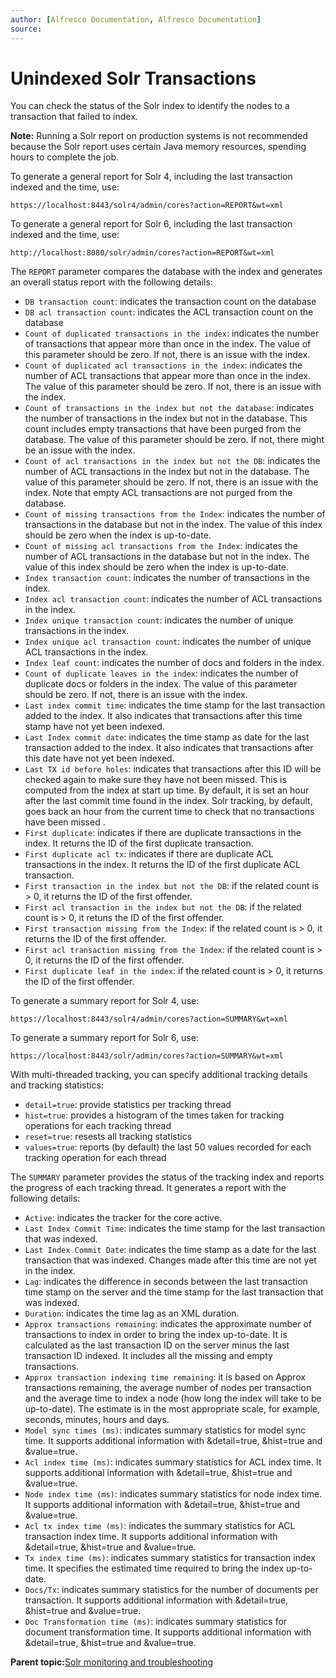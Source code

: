 ```yaml
---
author: [Alfresco Documentation, Alfresco Documentation]
source: 
---
```


# Unindexed Solr Transactions

You can check the status of the Solr index to identify the nodes to a transaction that failed to index.

**Note:** Running a Solr report on production systems is not recommended because the Solr report uses certain Java memory resources, spending hours to complete the job.

To generate a general report for Solr 4, including the last transaction indexed and the time, use:

```
https://localhost:8443/solr4/admin/cores?action=REPORT&wt=xml
```

To generate a general report for Solr 6, including the last transaction indexed and the time, use:

```
http://localhost:8080/solr/admin/cores?action=REPORT&wt=xml
```

The `REPORT` parameter compares the database with the index and generates an overall status report with the following details:

-   `DB transaction count`: indicates the transaction count on the database
-   `DB acl transaction count`: indicates the ACL transaction count on the database
-   `Count of duplicated transactions in the index`: indicates the number of transactions that appear more than once in the index. The value of this parameter should be zero. If not, there is an issue with the index.
-   `Count of duplicated acl transactions in the index`: indicates the number of ACL transactions that appear more than once in the index. The value of this parameter should be zero. If not, there is an issue with the index.
-   `Count of transactions in the index but not the database`: indicates the number of transactions in the index but not in the database. This count includes empty transactions that have been purged from the database. The value of this parameter should be zero. If not, there might be an issue with the index.
-   `Count of acl transactions in the index but not the DB`: indicates the number of ACL transactions in the index but not in the database. The value of this parameter should be zero. If not, there is an issue with the index. Note that empty ACL transactions are not purged from the database.
-   `Count of missing transactions from the Index`: indicates the number of transactions in the database but not in the index. The value of this index should be zero when the index is up-to-date.
-   `Count of missing acl transactions from the Index`: indicates the number of ACL transactions in the database but not in the index. The value of this index should be zero when the index is up-to-date.
-   `Index transaction count`: indicates the number of transactions in the index.
-   `Index acl transaction count`: indicates the number of ACL transactions in the index.
-   `Index unique transaction count`: indicates the number of unique transactions in the index.
-   `Index unique acl transaction count`: indicates the number of unique ACL transactions in the index.
-   `Index leaf count`: indicates the number of docs and folders in the index.
-   `Count of duplicate leaves in the index`: indicates the number of duplicate docs or folders in the index. The value of this parameter should be zero. If not, there is an issue with the index.
-   `Last index commit time`: indicates the time stamp for the last transaction added to the index. It also indicates that transactions after this time stamp have not yet been indexed.
-   `Last Index commit date`: indicates the time stamp as date for the last transaction added to the index. It also indicates that transactions after this date have not yet been indexed.
-   `Last TX id before holes`: indicates that transactions after this ID will be checked again to make sure they have not been missed. This is computed from the index at start up time. By default, it is set an hour after the last commit time found in the index. Solr tracking, by default, goes back an hour from the current time to check that no transactions have been missed .
-   `First duplicate`: indicates if there are duplicate transactions in the index. It returns the ID of the first duplicate transaction.
-   `First duplicate acl tx`: indicates if there are duplicate ACL transactions in the index. It returns the ID of the first duplicate ACL transaction.
-   `First transaction in the index but not the DB`: if the related count is \> 0, it returns the ID of the first offender.
-   `First acl transaction in the index but not the DB`: if the related count is \> 0, it retuns the ID of the first offender.
-   `First transaction missing from the Index`: if the related count is \> 0, it returns the ID of the first offender.
-   `First acl transaction missing from the Index`: if the related count is \> 0, it returns the ID of the first offender.
-   `First duplicate leaf in the index`: if the related count is \> 0, it returns the ID of the first offender.

To generate a summary report for Solr 4, use:

```
https://localhost:8443/solr4/admin/cores?action=SUMMARY&wt=xml
```

To generate a summary report for Solr 6, use:

```
https://localhost:8443/solr/admin/cores?action=SUMMARY&wt=xml
```

With multi-threaded tracking, you can specify additional tracking details and tracking statistics:

-   `detail=true`: provide statistics per tracking thread
-   `hist=true`: provides a histogram of the times taken for tracking operations for each tracking thread
-   `reset=true`: resests all tracking statistics
-   `values=true`: reports \(by default\) the last 50 values recorded for each tracking operation for each thread

The `SUMMARY` parameter provides the status of the tracking index and reports the progress of each tracking thread. It generates a report with the following details:

-   `Active`: indicates the tracker for the core active.
-   `Last Index Commit Time`: indicates the time stamp for the last transaction that was indexed.
-   `Last Index Commit Date`: indicates the time stamp as a date for the last transaction that was indexed. Changes made after this time are not yet in the index.
-   `Lag`: indicates the difference in seconds between the last transaction time stamp on the server and the time stamp for the last transaction that was indexed.
-   `Duration`: indicates the time lag as an XML duration.
-   `Approx transactions remaining`: indicates the approximate number of transactions to index in order to bring the index up-to-date. It is calculated as the last transaction ID on the server minus the last transaction ID indexed. It includes all the missing and empty transactions.
-   `Approx transaction indexing time remaining`: it is based on Approx transactions remaining, the average number of nodes per transaction and the average time to index a node \(how long the index will take to be up-to-date\). The estimate is in the most appropriate scale, for example, seconds, minutes, hours and days.
-   `Model sync times (ms)`: indicates summary statistics for model sync time. It supports additional information with &detail=true, &hist=true and &value=true.
-   `Acl index time (ms)`: indicates summary statistics for ACL index time. It supports additional information with &detail=true, &hist=true and &value=true.
-   `Node index time (ms)`: indicates summary statistics for node index time. It supports additional information with &detail=true, &hist=true and &value=true.
-   `Acl tx index time (ms)`: indicates the summary statistics for ACL transaction index time. It supports additional information with &detail=true, &hist=true and &value=true.
-   `Tx index time (ms)`: indicates summary statistics for transaction index time. It specifies the estimated time required to bring the index up-to-date.
-   `Docs/Tx`: indicates summary statistics for the number of documents per transaction. It supports additional information with &detail=true, &hist=true and &value=true.
-   `Doc Transformation time (ms)`: indicates summary statistics for document transformation time. It supports additional information with &detail=true, &hist=true and &value=true.

**Parent topic:**[Solr monitoring and troubleshooting](../concepts/solr-monitor-troubleshoot.md)


